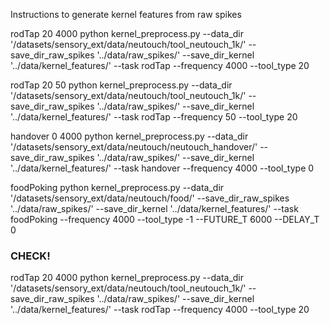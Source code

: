 Instructions to generate kernel features from raw spikes

rodTap 20 4000
python kernel_preprocess.py --data_dir '/datasets/sensory_ext/data/neutouch/tool_neutouch_1k/' --save_dir_raw_spikes '../data/raw_spikes/' --save_dir_kernel '../data/kernel_features/' --task rodTap --frequency 4000 --tool_type 20

rodTap 20 50
python kernel_preprocess.py --data_dir '/datasets/sensory_ext/data/neutouch/tool_neutouch_1k/' --save_dir_raw_spikes '../data/raw_spikes/' --save_dir_kernel '../data/kernel_features/' --task rodTap --frequency 50 --tool_type 20

handover 0 4000
python kernel_preprocess.py --data_dir '/datasets/sensory_ext/data/neutouch/neutouch_handover/' --save_dir_raw_spikes '../data/raw_spikes/' --save_dir_kernel '../data/kernel_features/' --task handover --frequency 4000 --tool_type 0

foodPoking
python kernel_preprocess.py --data_dir '/datasets/sensory_ext/data/neutouch/food/' --save_dir_raw_spikes '../data/raw_spikes/' --save_dir_kernel '../data/kernel_features/' --task foodPoking --frequency 4000 --tool_type -1 --FUTURE_T 6000 --DELAY_T 0



### CHECK!
rodTap 20 4000
python kernel_preprocess.py --data_dir '/datasets/sensory_ext/data/neutouch/tool_neutouch_1k/' --save_dir_raw_spikes '../data/raw_spikes/' --save_dir_kernel '../data/kernel_features/' --task rodTap --frequency 4000 --tool_type 20